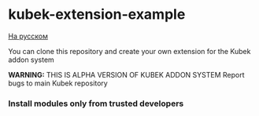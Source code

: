 # kubek-extension-example
[На русском](https://github.com/Seeroy/kubek-extension-example/blob/main/README_RU.md)

You can clone this repository and create your own extension for the Kubek addon system

**WARNING:** THIS IS ALPHA VERSION OF KUBEK ADDON SYSTEM
Report bugs to main Kubek repository

### Install modules only from trusted developers
